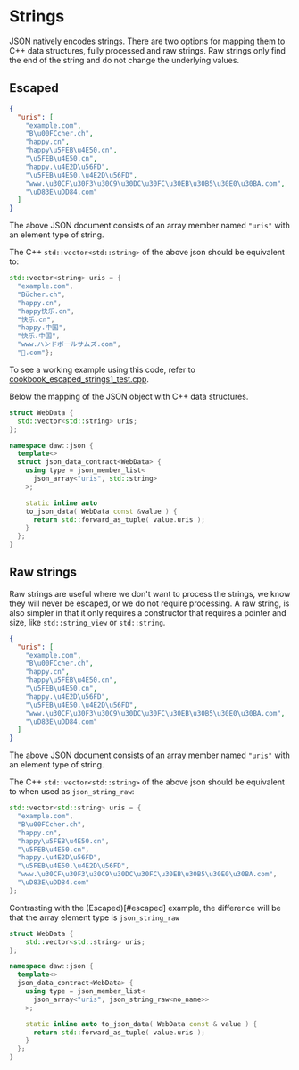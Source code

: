# Strings
JSON natively encodes strings.  There are two options for mapping them to C++ data structures, fully processed and raw strings. Raw strings only find the end of the string and do not change the underlying values.

## Escaped
```json
{
  "uris": [
    "example.com",
    "B\u00FCcher.ch",
    "happy.cn",
    "happy\u5FEB\u4E50.cn",
    "\u5FEB\u4E50.cn",
    "happy.\u4E2D\u56FD",
    "\u5FEB\u4E50.\u4E2D\u56FD",
    "www.\u30CF\u30F3\u30C9\u30DC\u30FC\u30EB\u30B5\u30E0\u30BA.com",
    "\uD83E\uDD84.com"
  ]
}
```
The above JSON document consists of an array member named `"uris"` with an element type of string.

The C++ `std::vector<std::string>` of the above json should be equivalent to:
```c++
std::vector<string> uris = {
  "example.com", 
  "Bücher.ch",
  "happy.cn", 
  "happy快乐.cn",
  "快乐.cn", 
  "happy.中国", 
  "快乐.中国", 
  "www.ハンドボールサムズ.com", 
  "🦄.com"};
```

To see a working example using this code, refer to [cookbook_escaped_strings1_test.cpp](https://raw.githubusercontent.com/beached/daw_json_link/release/tests/src/cookbook_escaped_strings1_test.cpp). 

Below the mapping of the JSON object with C++ data structures.
```c++
struct WebData {
  std::vector<std::string> uris;
};

namespace daw::json {
  template<>
  struct json_data_contract<WebData> {
    using type = json_member_list<
      json_array<"uris", std::string>
    >;

    static inline auto
    to_json_data( WebData const &value ) {
      return std::forward_as_tuple( value.uris );
    }
  };
} 
```

## Raw strings
Raw strings are useful where we don't want to process the strings, we know they will never be escaped, or we do not require processing.  A raw string, is also simpler in that it only requires a constructor that requires a pointer and size, like `std::string_view` or `std::string`.  
```json
{
  "uris": [
    "example.com",
    "B\u00FCcher.ch",
    "happy.cn",
    "happy\u5FEB\u4E50.cn",
    "\u5FEB\u4E50.cn",
    "happy.\u4E2D\u56FD",
    "\u5FEB\u4E50.\u4E2D\u56FD",
    "www.\u30CF\u30F3\u30C9\u30DC\u30FC\u30EB\u30B5\u30E0\u30BA.com",
    "\uD83E\uDD84.com"
  ]
}
```
The above JSON document consists of an array member named `"uris"` with an element type of string.

The C++ `std::vector<std::string>` of the above json should be equivalent to when used as `json_string_raw`:
```c++
std::vector<std::string> uris = {
  "example.com",
  "B\u00FCcher.ch",
  "happy.cn",
  "happy\u5FEB\u4E50.cn",
  "\u5FEB\u4E50.cn",
  "happy.\u4E2D\u56FD",
  "\u5FEB\u4E50.\u4E2D\u56FD",
  "www.\u30CF\u30F3\u30C9\u30DC\u30FC\u30EB\u30B5\u30E0\u30BA.com",
  "\uD83E\uDD84.com"
};
```

Contrasting with the (Escaped)[#escaped] example, the difference will be that the array element type is `json_string_raw`

```c++
struct WebData {
	std::vector<std::string> uris;
};

namespace daw::json {
  template<>  
  json_data_contract<WebData> {
    using type = json_member_list<
      json_array<"uris", json_string_raw<no_name>>
    >;

    static inline auto to_json_data( WebData const & value ) {
      return std::forward_as_tuple( value.uris );
    }
  };
}
```
